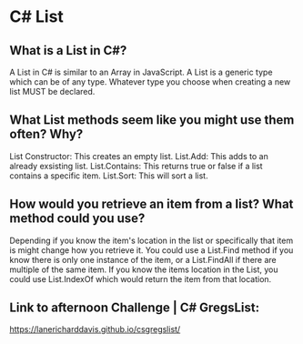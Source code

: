 # C# List

## What is a List in C#?
A List in C# is similar to an Array in JavaScript.  A List is a generic type which can be of any type.  Whatever type you choose when creating a new list MUST be declared.
## What List methods seem like you might use them often? Why?
List Constructor: This creates an empty list.
List.Add: This adds to an already exsisting list.
List.Contains: This returns true or false if a list contains a specific item.
List.Sort: This will sort a list.
## How would you retrieve an item from a list? What method could you use?
Depending if you know the item's location in the list or specifically that item is might change how you retrieve it.  You could use a List.Find method if you know there is only one instance of the item, or a List.FindAll if there are multiple of the same item.  If you know the items location in the List, you could use List.IndexOf which would return the item from that location.
## Link to afternoon Challenge | C# GregsList:
https://lanericharddavis.github.io/csgregslist/
